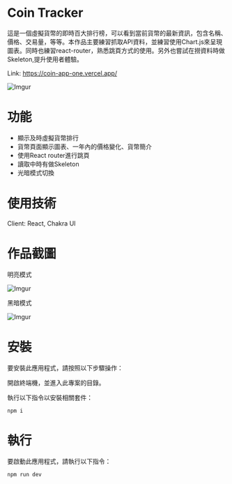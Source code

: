 # Coin Tracker

這是一個虛擬貨幣的即時百大排行榜，可以看到當前貨幣的最新資訊，包含名稱、價格、交易量，等等。本作品主要練習抓取API資料，並練習使用Chart.js來呈現圖表。同時也練習react-router，熟悉跳頁方式的使用。另外也嘗試在撈資料時做Skeleton,提升使用者體驗。

Link: https://coin-app-one.vercel.app/

![Imgur](https://i.imgur.com/gu26PAt.png)


<!-- ABOUT THE PROJECT -->

# 功能

- 顯示及時虛擬貨幣排行
- 貨幣頁面顯示圖表、一年內的價格變化、貨幣簡介
- 使用React router進行跳頁
- 讀取中時有做Skeleton
- 光暗模式切換

# 使用技術

Client: React, Chakra UI

# 作品截圖

 明亮模式

![Imgur](https://i.imgur.com/swIFdFA.png)

 黑暗模式

![Imgur](https://i.imgur.com/EIyrSJM.png)

# 安裝

要安裝此應用程式，請按照以下步驟操作：

開啟終端機，並進入此專案的目錄。

執行以下指令以安裝相關套件：

```
npm i
```

# 執行

要啟動此應用程式，請執行以下指令：

```
npm run dev
```
